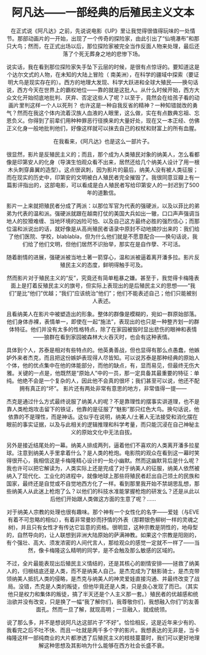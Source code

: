 <center><h1>阿凡达——一部经典的后殖民主义文本</h1></center>

<center><p>在正式说《阿凡达》之前，先说说电影《UP》里让我觉得很值得玩味的一处情节。那部动画片的一开始，出现了一个传奇的探险家，由此引出了“仙境瀑布”和那只大鸟；然而，在正式出场以后，那位探险家被完全当作反面人物来处理，最后还落了个死无葬身之地的悲惨下场。</p>
<p>说实话，我在看到那位探险家失手坠下云层的时候，是很有点惊讶的。要知道这是个达尔文式的人物，在未知的大陆上冒险（ 南美洲），在科学的疆域中探索（要证明大鸟是现实存在的）。西方的地理大发现、科学大跃进和全球大殖民——换句话说，西方今天在世界上的霸权地位——靠的就是这批人。从什么时候开始，西方大众文化开始彻底地批判、厌弃、否定这些人了呢？以至于，竟然会在给孩子看的动画片里判这样一个人以死刑？
也许这是一种自我反省的精神？一种知错就改的勇气？然而在我这个体内流着汉族人血液的人眼里，这么做，实在有点数典忘祖、忘恩负义。你得到了前辈们用种种罪恶行径换来的大量好处，现在又一本正经、仿佛正义化身一般地批判他们，好像这样就可以抹去自己的权杖和财富上的所有血腥。</p>
<p>在我看来，《阿凡达》也是这么一部片子。</p>
<p>很显然，影片是反殖民主义的；而且，那个成为人类殖民对象的纳美人，怎么看都像是印第安人的化身（导演生怕观众看不出来，居然还给几个纳美人设计了用一根木头刺穿鼻翼的造型）。这点很讽刺，因为影片的最后，纳美人没有被人类征服；而在现实的历史中，印第安的文明被白人殖民者完全摧毁了。我很同意豆瓣上有一篇影评指出的，这部电影，可以看成是白人殖民者写给印第安人的一封迟到了500年的道歉信。</p>
<p>影片一上来就把殖民者分成了两派：以那位军官为代表的强硬派，以及以菲比的弟弟为代表的温和派。强硬派就跟在越南打仗的美国大兵如出一辙，口口声声强调当地人的狡猾难缠、当地环境的凶险可怕、以及自己这方最终必胜的强烈信心；而那位温和派说出的话，就好像是从高尚殖民者语录中原封不动地摘抄出来的：我们给了他们医院、学校，blablabla，但为什么他们就是不愿意配合——换句话说，我们给了他们文明，但他们居然不识抬举，那实在是自作孽、不可活。</p>
<p>随着剧情的进展，强硬派被当地土著一箭穿心，温和派被逼着离开潘多拉。影片反殖民主义的态度，鲜明得触手可及。</p>
<p>然而影片对于殖民主义的“反”，究竟还有简单粗暴之嫌。甚至于，我觉得卡梅隆表面上是打着反殖民主义的旗号，但实际上表现出的是后殖民主义的思想——“我们”是比“他们”优越；“我们”应该统治“他们”；他们不能表述自己；他们只能被别人表述。</p>
<p>且看纳美人在影片中被塑造出的形象。整体的群像是模糊的，宛如一群原始部落。他们身体赤裸，表情单一，即使在一起“施法”，表现出的也只是一种整齐划一的群体特征。他们并没有太多的性格特点，除了在家园被毁时显出悲伤的眼神和表情——狼群在看到家园被森林大火吞灭时，也会有这种表情。</p>
<p>具体到个人，苏泰是相对有些特点的。他英勇善战，但也显得有那么点愚蠢，他嫉妒外来者杰克，而且把这份嫉妒表现得人尽皆知。可以说苏泰是那种经典的原始人个体，他的优点集中在他的体能部分，而他的缺点，有，显而易见，但最终无伤大雅。关键的一点是，他既然是“原始人”中的一员，那一定具备其最重要的特征：单纯。他绝不会是一个复杂的人，因此他不会真的很坏；我们甚至可以说，他还不配拥有真正的“坏”。
影片还有两处非常有意思的地方，非常值得一提——</p>
<p>杰克是通过什么方式最终说服了纳美人的呢？不是靠理性的摆事实讲道理，也不是靠人类枪炮攻击留下的铁证，他靠的是征服了“魅影”那只红色大鸟。换句话说，他依靠的不是理性，而是神话。这似乎在说明，纳美人/土著人无法接受和消化摆在眼前的事实证据，以及与此相关的逻辑推理和科学考量，而只能沉浸在自己神秘主义的原始文化中无法自拔。</p>
另外是接近结尾处的一幕。纳美人排成两列，逼着他们不喜欢的人类离开潘多拉星球。注意到纳美人手里拿着什么？是人类的枪炮。电影院的观众在看到这一幕时笑得很开心，我相信这是卡梅隆精心设计的一处小幽默。然而这幽默背后是什么呢？我也许可以把它解读为，人类实际上还是完成了对于纳美人的征服，纳美人依然被纳入了现代化、工业化的进程中，就像地球上那些将殖民者赶出自己领土的民族和国家，最终还是自觉或不自觉地西方化了一样。看到那里我开始不禁胡思乱想，那些纳美人从此迷上枪炮了么？以他们的科技水准能掌握枪炮的研发么？还是从此以后他们开始跟人类做这方面的生意了呢？……</p>
<p>对于纳美人宗教的处理也很有趣味。那个神有一个女性化的名字——爱娃（与EVE有着不可忽略的相似），有着非常曼妙而抒情的外表（那颗银色柳树一样的灵魂之树)，并且只有女性才有传达它旨意的资格。很明显，这种宗教是阴性的，地母型的，自然导向的，让人联想到非洲大陆原始的萨满神教。如果这个宗教是阳刚的，有个强壮、高大、须发浓密的人间代言人，那给观众的感觉一定就不一样了——当然，像卡梅隆这么精明的同学，是不会触及那么敏感的区域的。</p>
<p>不过，全片最能表现出后殖民主义情结的，还是其核心的剧情安排——拯救了纳美人的，归根结底还是人类，而不是纳美人自己。是杰克成为了魅影骑士，是杰克带领纳美人抵抗人类的侵略，是杰克与纳美人的神灵爱娃直接沟通、并最终改变了战局。没错，杰克是人类的叛徒，但他毕竟还是人类，只是良心发现了而已。（其实他只是权力和集体的叛徒，搞了半天还是个人主义那一套。）殖民者的优越感和统治欲并没有改变，只是换了一幅“我了解你们，我尊敬你们，我想融入你们”的友善面孔。然而一旦了解，就现高明；一旦融入，就成统领。</p>
<p>说了那么多，并不是想说阿凡达这部片子“不好”。恰恰相反，这是近年来少有的、我看完之后不吐不快、而且一吐就是两千多个字的影片。我想表达的无非是，当卡梅隆这样一部纯商业的大片都渗透了后殖民主义的枝枝蔓蔓时，我们可以更好地理解这种思想及其影响为什么能够在西方社会长盛不衰。</p></center>